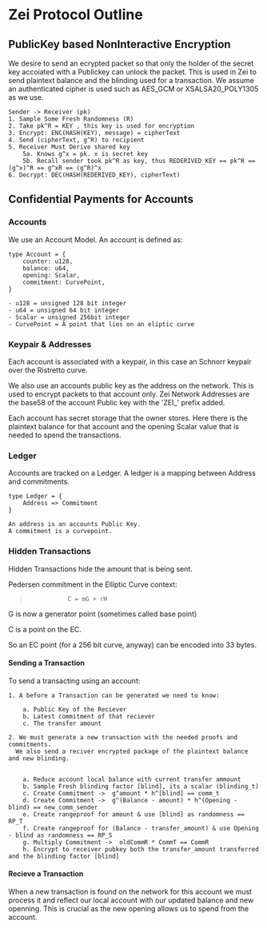 # Zei Protocol Outline

## PublicKey based NonInteractive Encryption

We desire to send an ecrypted packet so that only the holder of the secret key accoiated with
a Publickey can unlock the packet. This is used in Zei to send plaintext balance and the blinding used for a transaction.
We assume an authenticated cipher is used such as AES_GCM or XSALSA20_POLY1305 as we use.

    Sender -> Receiver (pk)
    1. Sample Some Fresh Randomness (R)
    2. Take pk^R = KEY , this key is used for encryption
    3. Encrypt: ENC(HASH(KEY), message) = cipherText
    4. Send (cipherText, g^R) to recipient
    5. Receiver Must Derive shared key
        5a. Knows g^x = pk. x is secret key
        5b. Recall sender took pk^R as key, thus REDERIVED_KEY == pk^R == (g^x)^R == g^xR == (g^R)^x
    6. Decrypt: DEC(HASH(REDERIVED_KEY), cipherText)


## Confidential Payments for Accounts

### Accounts

We use an Account Model. An account is defined as:

    type Account = {
        counter: u128,
        balance: u64,
        opening: Scalar,
        commitment: CurvePoint,
    }

    - u128 = unsigned 128 bit integer
    - u64 = unsigned 64 bit integer
    - Scalar = unsigned 256bit integer
    - CurvePoint = A point that lies on an eliptic curve

### Keypair & Addresses

Each account is associated with a keypair, in this case an Schnorr keypair over the Ristretto curve.

We also use an accounts public key as the address on the network. This is used to encrypt packets to that account only.
Zei Network Addresses are the base58 of the account Public key with the 'ZEI_' prefix added.

Each account has secret storage that the owner stores. Here there is the plaintext balance for that account and the opening Scalar value that is needed to spend the transactions.

### Ledger
Accounts are tracked on a Ledger. A ledger is a mapping between Address and commitments.

    type Ledger = {
        Address => Commitment
    }

    An address is an accounts Public Key.
    A commitment is a curvepoint. 


### Hidden Transactions
Hidden Transactions hide the amount that is being sent. 

Pedersen commitment in the Elliptic Curve context:

>                C = mG + rH

G is now a generator point (sometimes called base point)

C is a point on the EC. 

So an EC point (for a 256 bit curve, anyway) can be encoded into 33 bytes.

#### Sending a Transaction

To send a transacting using an account:

    1. A before a Transaction can be generated we need to know:

        a. Public Key of the Reciever
        b. Latest commitment of that reciever
        c. The transfer amount

    2. We must generate a new transaction with the needed proofs and commitments.
      We also send a reciver encrypted package of the plaintext balance and new blinding.


        a. Reduce account local balance with current transfer ammount
        b. Sample Fresh blinding factor [blind], its a scalar (blinding_t)
        c. Create Commitment ->  g^amount * h^[blind] == comm_t
        d. Create Commitment ->  g^(Balance - amount) * h^(Opening - blind) == new_comm_sender
        e. Create rangeproof for amount & use [blind] as randomness == RP_T
        f. Create rangeproof for (Balance - transfer_amount) & use Opening - blind as randomness == RP_S
        g. Multiply Commitment ->  oldCommR * CommT == CommR
        h. Encrypt to receiver pubkey both the transfer_amount transferred and the blinding factor [blind] 
    
#### Recieve a Transaction

When a new transaction is found on the network for this account we must process it and reflect our local account with our updated balance and new openning. This is crucial as the new opening allows us to spend from the account.